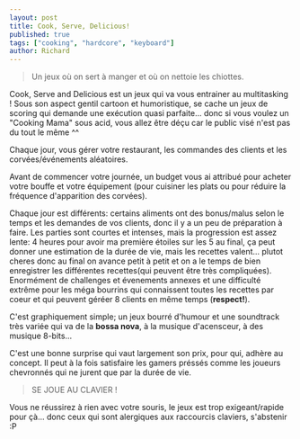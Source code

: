 ```yaml
---
layout: post
title: Cook, Serve, Delicious!
published: true
tags: ["cooking", "hardcore", "keyboard"]
author: Richard
---
```


> Un jeux où on sert à manger et où on nettoie les chiottes.

Cook, Serve and Delicious est un jeux qui va vous entrainer au multitasking ! Sous son aspect gentil cartoon et humoristique, se cache un jeux de scoring qui demande une exécution quasi parfaite... donc si vous voulez un "Cooking Mama" sous acid, vous allez être déçu car le public visé n'est pas du tout le même ^^

Chaque jour, vous gérer votre restaurant, les commandes des clients et les corvées/événements aléatoires.

Avant de commencer votre journée, un budget vous ai attribué pour acheter votre bouffe et votre équipement (pour cuisiner les plats ou pour réduire la fréquence d'apparition des corvées).

Chaque jour est différents: certains aliments ont des bonus/malus selon le temps et les demandes de vos clients, donc il y a un peu de préparation à faire. Les parties sont courtes et intenses, mais la progression est assez lente: 4 heures pour avoir ma première étoiles sur les 5 au final, ça peut donner une estimation de la durée de vie, mais les recettes valent... plutot cheres donc au final on avance petit à petit et on a le temps de bien enregistrer les différentes recettes(qui peuvent être très compliquées).
Enormément de challenges et évenements annexes et une difficulté extrême pour les méga bourrins qui connaissent toutes les recettes par coeur et qui peuvent géréer 8 clients en même temps (**respect!**).

C'est graphiquement simple; un jeux bourré d'humour et une soundtrack très variée qui va de la **bossa nova**, à la musique d'acensceur, à des musique 8-bits...

C'est une bonne surprise qui vaut largement son prix, pour qui, adhère au concept. Il peut à la fois satisfaire les gamers préssés comme les joueurs chevronnés qui ne jurent que par la durée de vie.

> SE JOUE AU CLAVIER !

Vous ne réussirez à rien avec votre souris, le jeux est trop exigeant/rapide pour çà... donc ceux qui sont alergiques aux raccourcis claviers, s'abstenir :P